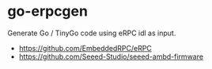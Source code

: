 # go-erpcgen

Generate Go / TinyGo code using eRPC idl as input.  

* https://github.com/EmbeddedRPC/eRPC
* https://github.com/Seeed-Studio/seeed-ambd-firmware
